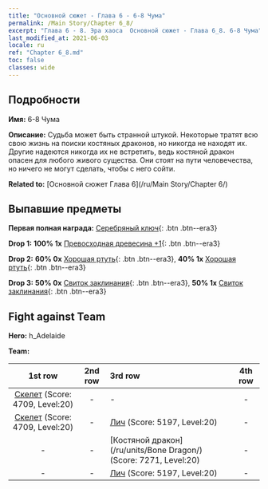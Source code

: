 ```yaml
---
title: "Основной сюжет - Глава 6 - 6-8 Чума"
permalink: /Main Story/Chapter 6_8/
excerpt: "Глава 6 - 8. Эра хаоса  Основной сюжет - Глава 6_8. 6-8 Чума"
last_modified_at: 2021-06-03
locale: ru
ref: "Chapter 6_8.md"
toc: false
classes: wide
---
```


## Подробности

 **Имя:** 6-8 Чума

 **Описание:** Судьба может быть странной штукой. Некоторые тратят всю свою жизнь на поиски костяных драконов, но никогда не находят их. Другие надеются никогда их не встретить, ведь костяной дракон опасен для любого живого существа. Они стоят на пути человечества, но ничего не могут сделать, чтобы с него сойти.

 **Related to:** [Основной сюжет Глава 6](/ru/Main Story/Chapter 6/)

## Выпавшие предметы

 **Первая полная награда:** [Серебряный ключ](/ItemsRU/con_693/){: .btn .btn--era3}

 **Drop 1:** **100% 1x** [Превосходная древесина +1](/ItemsRU/mat_20/){: .btn .btn--era3}

 **Drop 2:** **60% 0x** [Хорошая ртуть](/ItemsRU/mat_14/){: .btn .btn--era3}, **40% 1x** [Хорошая ртуть](/ItemsRU/mat_14/){: .btn .btn--era3}

 **Drop 3:** **50% 0x** [Свиток заклинания](/ItemsRU/con_694/){: .btn .btn--era3}, **50% 1x** [Свиток заклинания](/ItemsRU/con_694/){: .btn .btn--era3}


## Fight against Team
 **Hero:** h_Adelaide

 **Team:**


  | 1st row | 2nd row | 3rd row | 4th row |
  |:----:|:----:|:----|:----:|
  | [Скелет](/ru/units/Skeleton/) (Score: 4709, Level:20)  | - | - | - |
  | [Скелет](/ru/units/Skeleton/) (Score: 4709, Level:20)  | - | [Лич](/ru/units/Lich/) (Score: 5197, Level:20)  | - |
  | - | - | [Костяной дракон](/ru/units/Bone Dragon/) (Score: 7271, Level:20)  | - |
  | - | - | [Лич](/ru/units/Lich/) (Score: 5197, Level:20)  | - |


